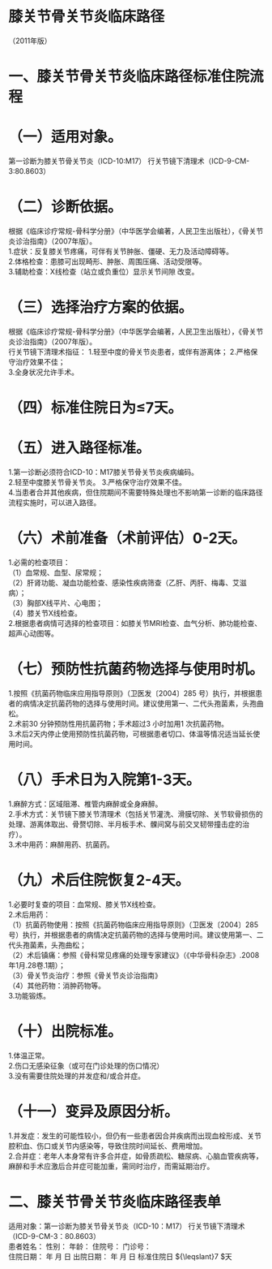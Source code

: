 # 膝关节骨关节炎临床路径  
（2011年版）  
# 一、膝关节骨关节炎临床路径标准住院流程  
# （一）适用对象。  
第一诊断为膝关节骨关节炎（ICD-10:M17） 行关节镜下清理术（ICD-9-CM-3:80.8603）  
# （二）诊断依据。  
根据《临床诊疗常规-骨科学分册》（中华医学会编著，人民卫生出版社），《骨关节炎诊治指南》（2007年版）。  
1.症状：反复膝关节疼痛，可伴有关节肿胀、僵硬、无力及活动障碍等。  
2.体格检查：患膝可出现畸形、肿胀、周围压痛、活动受限等。  
3.辅助检查：X线检查（站立或负重位）显示关节间隙 改变。  
# （三）选择治疗方案的依据。  
根据《临床诊疗常规-骨科学分册》（中华医学会编著，人民卫生出版社），《骨关节炎诊治指南》（2007年版）。  
行关节镜下清理术指征： 1.轻至中度的骨关节炎患者，或伴有游离体； 2.严格保守治疗效果不佳；  
3.全身状况允许手术。  
# （四）标准住院日为≤7天。  
# （五）进入路径标准。  
1.第一诊断必须符合ICD-10：M17膝关节骨关节炎疾病编码。  
2.轻至中度膝关节骨关节炎。 3.严格保守治疗效果不佳。  
4.当患者合并其他疾病，但住院期间不需要特殊处理也不影响第一诊断的临床路径流程实施时，可以进入路径。  
# （六）术前准备（术前评估）0-2天。  
1.必需的检查项目：  
（1）血常规、血型、尿常规；  
（2）肝肾功能、凝血功能检查、感染性疾病筛查（乙肝、丙肝、梅毒、艾滋病）；  
（3）胸部X线平片、心电图；  
（4）膝关节X线检查。  
2.根据患者病情可选择的检查项目：如膝关节MRI检查、血气分析、肺功能检查、超声心动图等。  
# （七）预防性抗菌药物选择与使用时机。  
1.按照《抗菌药物临床应用指导原则》（卫医发〔2004〕285 号）执行，并根据患者的病情决定抗菌药物的选择与使用时间。建议使用第一、二代头孢菌素，头孢曲松。  
2.术前30 分钟预防性用抗菌药物；手术超过3 小时加用1 次抗菌药物。  
3.术后2天内停止使用预防性抗菌药物，可根据患者切口、体温等情况适当延长使用时间。  
# （八）手术日为入院第1-3天。  
1.麻醉方式：区域阻滞、椎管内麻醉或全身麻醉。  
2.手术方式：关节镜下膝关节清理术（包括关节灌洗、滑膜切除、关节软骨损伤的处理、游离体取出、骨赘切除、半月板手术、髁间窝与前交叉韧带撞击症的治疗）。  
3.术中用药：麻醉用药、抗菌药。  
# （九）术后住院恢复2-4天。  
1.必要时复查的项目：血常规、膝关节X线检查。  
2.术后用药：  
（1）抗菌药物使用：按照《抗菌药物临床应用指导原则》（卫医发〔2004〕285号）执行，并根据患者的病情决定抗菌药物的选择与使用时间。建议使用第一、二代头孢菌素，头孢曲松；  
（2）术后镇痛：参照《骨科常见疼痛的处理专家建议》（《中华骨科杂志》.2008年1月.28卷.1期）；  
（3）骨关节炎治疗：参照《骨关节炎诊治指南》  
（4）其他药物：消肿药物等。  
3.功能锻炼。  
# （十）出院标准。  
1.体温正常。  
2.伤口无感染征象（或可在门诊处理的伤口情况）  
3.没有需要住院处理的并发症和/或合并症。  
# （十一）变异及原因分析。  
1.并发症：发生的可能性较小，但仍有一些患者因合并疾病而出现血栓形成、关节腔积血、伤口或关节内感染等，导致住院时间延长、费用增加。  
2.合并症：老年人本身常有许多合并症，如骨质疏松、糖尿病、心脑血管疾病等，麻醉和手术应激后合并症可能加重，需同时治疗，而需延期治疗。  
# 二、膝关节骨关节炎临床路径表单  
适用对象：第一诊断为膝关节骨关节炎（ICD-10：M17） 行关节镜下清理术（ICD-9-CM-3：80.8603）  
患者姓名：           性别：    年龄：    住院号：      门诊号：  
住院日期：   年  月  日   出院日期：   年  月  日    标准住院日 ${\leqslant}7 $天  

